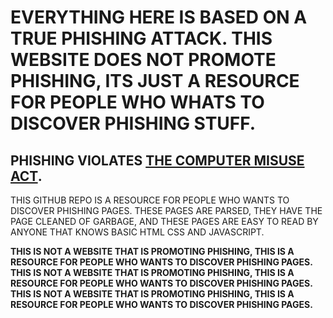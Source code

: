 # EVERYTHING HERE IS BASED ON A TRUE PHISHING ATTACK. THIS WEBSITE DOES NOT PROMOTE PHISHING, ITS JUST A RESOURCE FOR PEOPLE WHO WHATS TO DISCOVER PHISHING STUFF.
## PHISHING VIOLATES <a href="">THE COMPUTER MISUSE ACT</a>.
THIS GITHUB REPO IS A RESOURCE FOR PEOPLE WHO WANTS TO DISCOVER PHISHING PAGES. THESE PAGES ARE PARSED, THEY HAVE THE PAGE CLEANED OF GARBAGE, AND THESE PAGES ARE EASY TO READ BY ANYONE THAT KNOWS BASIC HTML CSS AND JAVASCRIPT.

**THIS IS NOT A WEBSITE THAT IS PROMOTING PHISHING, THIS IS A RESOURCE FOR PEOPLE WHO WANTS TO DISCOVER PHISHING PAGES.**<br>
**THIS IS NOT A WEBSITE THAT IS PROMOTING PHISHING, THIS IS A RESOURCE FOR PEOPLE WHO WANTS TO DISCOVER PHISHING PAGES.**<br>
**THIS IS NOT A WEBSITE THAT IS PROMOTING PHISHING, THIS IS A RESOURCE FOR PEOPLE WHO WANTS TO DISCOVER PHISHING PAGES.**<br>

